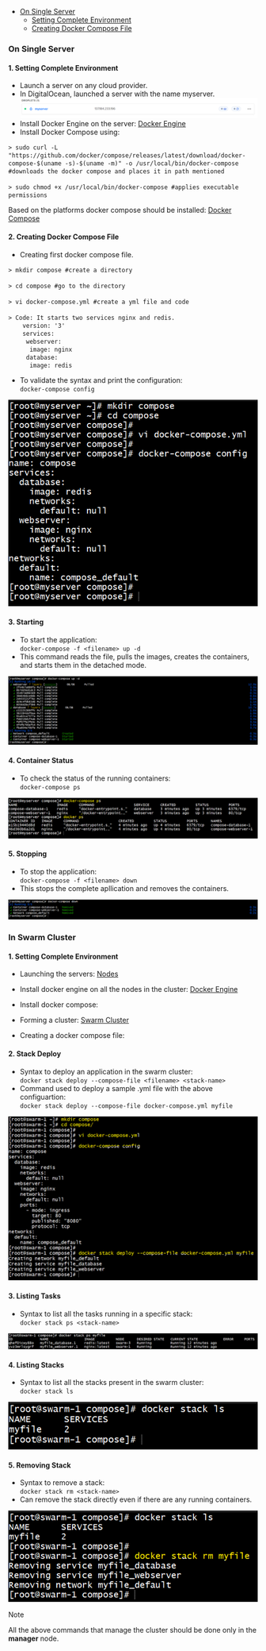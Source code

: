 - [ On Single Server ](#on-single-server)
    - [ Setting Complete Environment ](#1-setting-complete-environment)
    - [ Creating Docker Compose File ](#2-creating-docker-compose-file)

<a name="first"></a>
### On Single Server  

<a name="one"></a>  
#### 1. Setting Complete Environment  
- Launch a server on any cloud provider.  
- In DigitalOcean, launched a server with the name myserver.  
![screenshot](https://github.com/saimanasak/docker/blob/main/orchestrartion/compose/screenshots/node.png)  
- Install Docker Engine on the server: [ Docker Engine ](https://github.com/saimanasak/docker/blob/main/orchestrartion/swarm/swarm_handson.md#docker-engine-installation)
- Install Docker Compose using:  
```
> sudo curl -L "https://github.com/docker/compose/releases/latest/download/docker-compose-$(uname -s)-$(uname -m)" -o /usr/local/bin/docker-compose #downloads the docker compose and places it in path mentioned

> sudo chmod +x /usr/local/bin/docker-compose #applies executable permissions
```
Based on the platforms docker compose should be installed: [ Docker Compose ](https://docs.docker.com/compose/install/)  

<a name="two"></a>  
#### 2. Creating Docker Compose File  
- Creating first docker compose file.  
```
> mkdir compose #create a directory

> cd compose #go to the directory

> vi docker-compose.yml #create a yml file and code

> Code: It starts two services nginx and redis.
    version: '3'
    services:
     webserver:
      image: nginx
     database:
      image: redis
```
- To validate the syntax and print the configuration:  
`docker-compose config`  

![screenshot](https://github.com/saimanasak/docker/blob/main/orchestrartion/compose/screenshots/first_dc.png)

<a name="three"></a>
#### 3. Starting 
- To start the application:  
`docker-compose -f <filename> up -d`  
- This command reads the file, pulls the images, creates the containers, and starts them in the detached mode.    

![screenshot](https://github.com/saimanasak/docker/blob/main/orchestrartion/compose/screenshots/first_dc_up.png)  

<a name="four"></a>
#### 4. Container Status  
- To check the status of the running containers:  
`docker-compose ps`  

![screenshot](https://github.com/saimanasak/docker/blob/main/orchestrartion/compose/screenshots/dc_ps.png)  

<a name="five"></a>
#### 5. Stopping  
- To stop the application:  
`docker-compose -f <filename> down`  
- This stops the complete apllication and removes the containers.  

![screenshot](https://github.com/saimanasak/docker/blob/main/orchestrartion/compose/screenshots/first_dc_down.png)  

<a name="second"></a>
### In Swarm Cluster 

#### 1. Setting Complete Environment  
- Launching the servers: [ Nodes ](https://github.com/saimanasak/docker/blob/main/orchestrartion/swarm/swarm_handson.md#setting-up-an-environment)  

- Install docker engine on all the nodes in the cluster:  [ Docker Engine ](https://github.com/saimanasak/docker/blob/main/orchestrartion/swarm/swarm_handson.md#docker-engine-installation)  

- Install docker compose:  

- Forming a cluster: [ Swarm Cluster ](https://github.com/saimanasak/docker/blob/main/orchestrartion/swarm/swarm_handson.md#creating-swarm-cluster)  

- Creating a docker compose file:  

#### 2. Stack Deploy  
- Syntax to deploy an application in the swarm cluster:  
`docker stack deploy --compose-file <filename> <stack-name>`  
- Command used to deploy a sample .yml file with the above configuartion:  
`docker stack deploy --compose-file docker-compose.yml myfile`  

![screenshot](https://github.com/saimanasak/docker/blob/main/orchestrartion/compose/screenshots/stack_deploy.png)  

#### 3. Listing Tasks
- Syntax to list all the tasks running in a specific stack:  
`docker stack ps <stack-name>`  

![screenshot](https://github.com/saimanasak/docker/blob/main/orchestrartion/compose/screenshots/stack_ps.png)  

#### 4. Listing Stacks  
- Syntax to list all the stacks present in the swarm cluster:  
`docker stack ls`  

![screenshot](https://github.com/saimanasak/docker/blob/main/orchestrartion/compose/screenshots/stack_ls.png)  

#### 5. Removing Stack  
- Syntax to remove a stack:  
`docker stack rm <stack-name>`  
- Can remove the stack directly even if there are any running containers.  

![screenshot](https://github.com/saimanasak/docker/blob/main/orchestrartion/compose/screenshots/stack_rm.png)  

> [!NOTE]  
> All the above commands that manage the cluster should be done only in the **manager** node.  